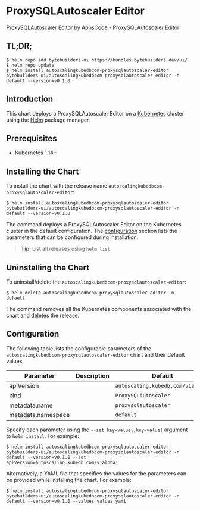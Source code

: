# ProxySQLAutoscaler Editor

[ProxySQLAutoscaler Editor by AppsCode](https://byte.builders) - ProxySQLAutoscaler Editor

## TL;DR;

```console
$ helm repo add bytebuilders-ui https://bundles.bytebuilders.dev/ui/
$ helm repo update
$ helm install autoscalingkubedbcom-proxysqlautoscaler-editor bytebuilders-ui/autoscalingkubedbcom-proxysqlautoscaler-editor -n default --version=v0.1.0
```

## Introduction

This chart deploys a ProxySQLAutoscaler Editor on a [Kubernetes](http://kubernetes.io) cluster using the [Helm](https://helm.sh) package manager.

## Prerequisites

- Kubernetes 1.14+

## Installing the Chart

To install the chart with the release name `autoscalingkubedbcom-proxysqlautoscaler-editor`:

```console
$ helm install autoscalingkubedbcom-proxysqlautoscaler-editor bytebuilders-ui/autoscalingkubedbcom-proxysqlautoscaler-editor -n default --version=v0.1.0
```

The command deploys a ProxySQLAutoscaler Editor on the Kubernetes cluster in the default configuration. The [configuration](#configuration) section lists the parameters that can be configured during installation.

> **Tip**: List all releases using `helm list`

## Uninstalling the Chart

To uninstall/delete the `autoscalingkubedbcom-proxysqlautoscaler-editor`:

```console
$ helm delete autoscalingkubedbcom-proxysqlautoscaler-editor -n default
```

The command removes all the Kubernetes components associated with the chart and deletes the release.

## Configuration

The following table lists the configurable parameters of the `autoscalingkubedbcom-proxysqlautoscaler-editor` chart and their default values.

|     Parameter      | Description |              Default              |
|--------------------|-------------|-----------------------------------|
| apiVersion         |             | `autoscaling.kubedb.com/v1alpha1` |
| kind               |             | `ProxySQLAutoscaler`              |
| metadata.name      |             | `proxysqlautoscaler`              |
| metadata.namespace |             | `default`                         |


Specify each parameter using the `--set key=value[,key=value]` argument to `helm install`. For example:

```console
$ helm install autoscalingkubedbcom-proxysqlautoscaler-editor bytebuilders-ui/autoscalingkubedbcom-proxysqlautoscaler-editor -n default --version=v0.1.0 --set apiVersion=autoscaling.kubedb.com/v1alpha1
```

Alternatively, a YAML file that specifies the values for the parameters can be provided while
installing the chart. For example:

```console
$ helm install autoscalingkubedbcom-proxysqlautoscaler-editor bytebuilders-ui/autoscalingkubedbcom-proxysqlautoscaler-editor -n default --version=v0.1.0 --values values.yaml
```
